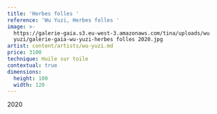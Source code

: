 ```yaml
---
title: 'Herbes folles '
reference: 'Wu Yuzi, Herbes folles '
image: >-
  https://galerie-gaia.s3.eu-west-3.amazonaws.com/tina/uploads/wu
  yuzi/galerie-gaia-wu-yuzi-herbes folles 2020.jpg
artist: content/artists/wu-yuzi.md
price: 3100
technique: Huile sur toile
contextual: true
dimensions:
  height: 100
  width: 120
---
```


2020
